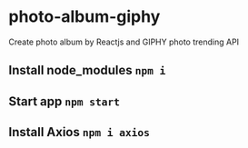 # photo-album-giphy
Create photo album by Reactjs and GIPHY photo trending API

## Install node_modules `npm i`

## Start app `npm start`

## Install Axios `npm i axios` 